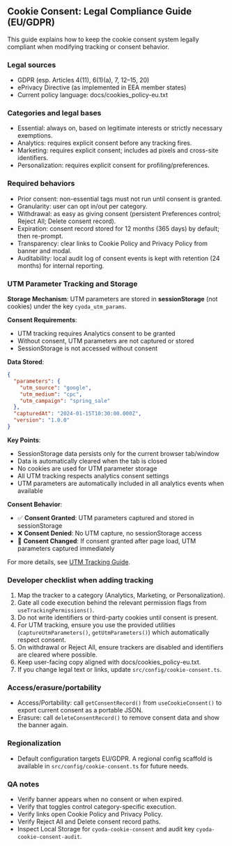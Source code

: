 ## Cookie Consent: Legal Compliance Guide (EU/GDPR)

This guide explains how to keep the cookie consent system legally compliant when modifying tracking or consent behavior.

### Legal sources
- GDPR (esp. Articles 4(11), 6(1)(a), 7, 12–15, 20)
- ePrivacy Directive (as implemented in EEA member states)
- Current policy language: docs/cookies_policy-eu.txt

### Categories and legal bases
- Essential: always on, based on legitimate interests or strictly necessary exemptions.
- Analytics: requires explicit consent before any tracking fires.
- Marketing: requires explicit consent; includes ad pixels and cross-site identifiers.
- Personalization: requires explicit consent for profiling/preferences.

### Required behaviors
- Prior consent: non-essential tags must not run until consent is granted.
- Granularity: user can opt in/out per category.
- Withdrawal: as easy as giving consent (persistent Preferences control; Reject All; Delete consent record).
- Expiration: consent record stored for 12 months (365 days) by default; then re-prompt.
- Transparency: clear links to Cookie Policy and Privacy Policy from banner and modal.
- Auditability: local audit log of consent events is kept with retention (24 months) for internal reporting.

### UTM Parameter Tracking and Storage

**Storage Mechanism**: UTM parameters are stored in **sessionStorage** (not cookies) under the key `cyoda_utm_params`.

**Consent Requirements**:
- UTM tracking requires Analytics consent to be granted
- Without consent, UTM parameters are not captured or stored
- SessionStorage is not accessed without consent

**Data Stored**:
```json
{
  "parameters": {
    "utm_source": "google",
    "utm_medium": "cpc",
    "utm_campaign": "spring_sale"
  },
  "capturedAt": "2024-01-15T10:30:00.000Z",
  "version": "1.0.0"
}
```

**Key Points**:
- SessionStorage data persists only for the current browser tab/window
- Data is automatically cleared when the tab is closed
- No cookies are used for UTM parameter storage
- All UTM tracking respects analytics consent settings
- UTM parameters are automatically included in all analytics events when available

**Consent Behavior**:
- ✅ **Consent Granted**: UTM parameters captured and stored in sessionStorage
- ❌ **Consent Denied**: No UTM capture, no sessionStorage access
- 🔄 **Consent Changed**: If consent granted after page load, UTM parameters captured immediately

For more details, see [UTM Tracking Guide](./utm_tracking_guide.md).

### Developer checklist when adding tracking
1. Map the tracker to a category (Analytics, Marketing, or Personalization).
2. Gate all code execution behind the relevant permission flags from `useTrackingPermissions()`.
3. Do not write identifiers or third-party cookies until consent is present.
4. For UTM tracking, ensure you use the provided utilities (`captureUtmParameters()`, `getUtmParameters()`) which automatically respect consent.
5. On withdrawal or Reject All, ensure trackers are disabled and identifiers are cleared where possible.
6. Keep user-facing copy aligned with docs/cookies_policy-eu.txt.
7. If you change legal text or links, update `src/config/cookie-consent.ts`.

### Access/erasure/portability
- Access/Portability: call `getConsentRecord()` from `useCookieConsent()` to export current consent as a portable JSON.
- Erasure: call `deleteConsentRecord()` to remove consent data and show the banner again.

### Regionalization
- Default configuration targets EU/GDPR. A regional config scaffold is available in `src/config/cookie-consent.ts` for future needs.

### QA notes
- Verify banner appears when no consent or when expired.
- Verify that toggles control category-specific execution.
- Verify links open Cookie Policy and Privacy Policy.
- Verify Reject All and Delete consent record paths.
- Inspect Local Storage for `cyoda-cookie-consent` and audit key `cyoda-cookie-consent-audit`.

